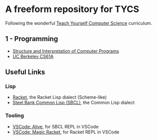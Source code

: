 # A freeform repository for TYCS

Following the wonderful [Teach Yourself Computer Science](https://teachyourselfcs.com/) curriculum.

## 1 - Programming

* [Structure and Interpretation of Computer Programs](./sicp)
* [UC Berkeley CS61A](./cs61a)

## Useful Links

### Lisp
* [Racket](https://racket-lang.org/), the Racket Lisp dialect (Scheme-like)
* [Steel Bank Common Lisp (SBCL)](https://www.sbcl.org/), the Common Lisp dialect

### Tooling

* [VSCode: Alive](https://marketplace.visualstudio.com/items?itemName=rheller.alive), for SBCL REPL in VSCode
* [VSCode: Magic Racket](https://marketplace.visualstudio.com/items?itemName=evzen-wybitul.magic-racket), for Racket REPL in VSCode